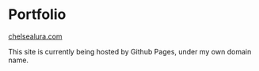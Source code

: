 Portfolio
=========

[chelsealura.com](http://chelsealura.com)

This site is currently being hosted by Github Pages, under my own domain name. 

